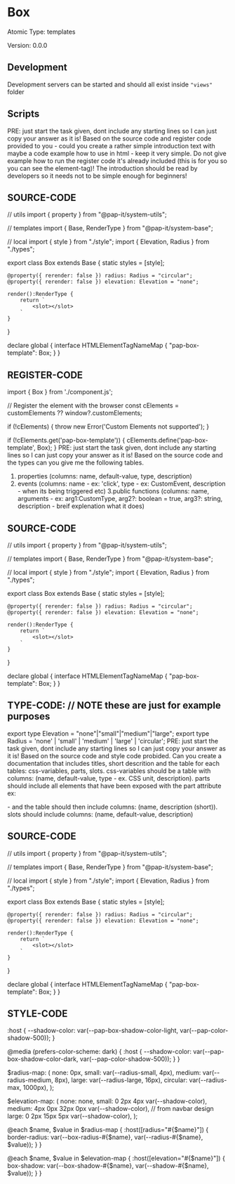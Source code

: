 # Box

Atomic Type: templates

Version: 0.0.0

## Development

Development servers can be started and should all exist inside `"views"` folder

## Scripts

PRE: just start the task given, dont include any starting lines so I can just copy your answer as it is!
 Based on the source code and register code provided to you - could you create a rather simple introduction text with maybe a code example how to use in html - keep it very simple. Do not give example how to run the register code it's already included (this is for you so you can see the element-tag)! The introduction should be read by developers so it needs not to be simple enough for beginners!

## SOURCE-CODE

// utils
import { property } from "@pap-it/system-utils";

// templates
import { Base, RenderType } from "@pap-it/system-base";

// local
import { style } from "./style";
import { Elevation, Radius } from "./types";

export class Box extends Base {
    static styles = [style];

    @property({ rerender: false }) radius: Radius = "circular";
    @property({ rerender: false }) elevation: Elevation = "none";

    render():RenderType {
        return `
            <slot></slot>
        `
    }
}

declare global {
    interface HTMLElementTagNameMap {
        "pap-box-template": Box;
    }
}

## REGISTER-CODE

import { Box } from './component.js';

// Register the element with the browser
const cElements = customElements ?? window?.customElements;

if (!cElements) {
  throw new Error('Custom Elements not supported');
}

if (!cElements.get('pap-box-template')) {
  cElements.define('pap-box-template', Box);
}
PRE: just start the task given, dont include any starting lines so I can just copy your answer as it is!
 Based on the source code and the types can you give me the following tables.

1. properties (columns: name, default-value, type, description)
2. events (columns: name - ex: 'click', type - ex: CustomEvent<ClickEvent>, description - when its being triggered etc)
3.public functions (columns: name, arguments - ex: arg1:CustomType, arg2?: boolean = true, arg3?: string, description - breif explenation what it does)

## SOURCE-CODE

 // utils
import { property } from "@pap-it/system-utils";

// templates
import { Base, RenderType } from "@pap-it/system-base";

// local
import { style } from "./style";
import { Elevation, Radius } from "./types";

export class Box extends Base {
    static styles = [style];

    @property({ rerender: false }) radius: Radius = "circular";
    @property({ rerender: false }) elevation: Elevation = "none";

    render():RenderType {
        return `
            <slot></slot>
        `
    }
}

declare global {
    interface HTMLElementTagNameMap {
        "pap-box-template": Box;
    }
}

## TYPE-CODE: // NOTE these are just for example purposes

export type Elevation = "none"|"small"|"medium"|"large";
export type Radius = 'none' | 'small' | 'medium' | 'large' | 'circular';
PRE: just start the task given, dont include any starting lines so I can just copy your answer as it is!
 Based on the source code and style code probided. Can you create a documentation that includes titles, short descrition and the table for each tables: css-variables, parts, slots.
css-variables should be a table with columns: (name, default-value, type - ex. CSS unit, description).
parts should include all elements that have been exposed with the part attribute ex: <p part='foo'> - and the table should then include columns: (name, description (short)).
slots should include columns: (name, default-value, description)

## SOURCE-CODE

// utils
import { property } from "@pap-it/system-utils";

// templates
import { Base, RenderType } from "@pap-it/system-base";

// local
import { style } from "./style";
import { Elevation, Radius } from "./types";

export class Box extends Base {
    static styles = [style];

    @property({ rerender: false }) radius: Radius = "circular";
    @property({ rerender: false }) elevation: Elevation = "none";

    render():RenderType {
        return `
            <slot></slot>
        `
    }
}

declare global {
    interface HTMLElementTagNameMap {
        "pap-box-template": Box;
    }
}

## STYLE-CODE

:host {
    --shadow-color: var(--pap-box-shadow-color-light, var(--pap-color-shadow-500));
}

@media (prefers-color-scheme: dark) {
    :host {
        --shadow-color: var(--pap-box-shadow-color-dark, var(--pap-color-shadow-500));
    }
}

$radius-map: (
    none: 0px,
    small: var(--radius-small, 4px),
    medium: var(--radius-medium, 8px),
    large: var(--radius-large, 16px),
    circular: var(--radius-max, 1000px),
);

$elevation-map: (
    none: none,
    small: 0 2px 4px var(--shadow-color),
    medium: 4px 0px 32px 0px var(--shadow-color), // from navbar design
    large: 0 2px 15px 5px var(--shadow-color),
);

@each $name, $value in $radius-map {
    :host([radius="#{$name}"]) {
        border-radius: var(--box-radius-#{$name}, var(--radius-#{$name}, $value));
    }
}

@each $name, $value in $elevation-map {
    :host([elevation="#{$name}"]) {
        box-shadow: var(--box-shadow-#{$name}, var(--shadow-#{$name}, $value));
    }
}
